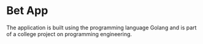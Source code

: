 # Bet App

The application is built using the programming language Golang and is part of a college project on programming engineering.
